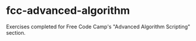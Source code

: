 # fcc-advanced-algorithm
Exercises completed for Free Code Camp's "Advanced Algorithm Scripting" section.
